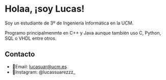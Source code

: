 # Holaa, ¡soy Lucas!

Soy un estudiante de 3º de Ingeniería Informática en la UCM.


Programo principalmenmte en C++ y Java aunque también uso C, Python, SQL o VHDL entre otros.

## Contacto
- 📩Email: lucasuar@ucm.es
- 📸Instagram: @lucassuarezzz_
